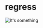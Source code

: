 # regress
![It's something](http://i3.kym-cdn.com/photos/images/facebook/000/114/139/tumblr_lgedv2Vtt21qf4x93o1_40020110725-22047-38imqt.jpg)
